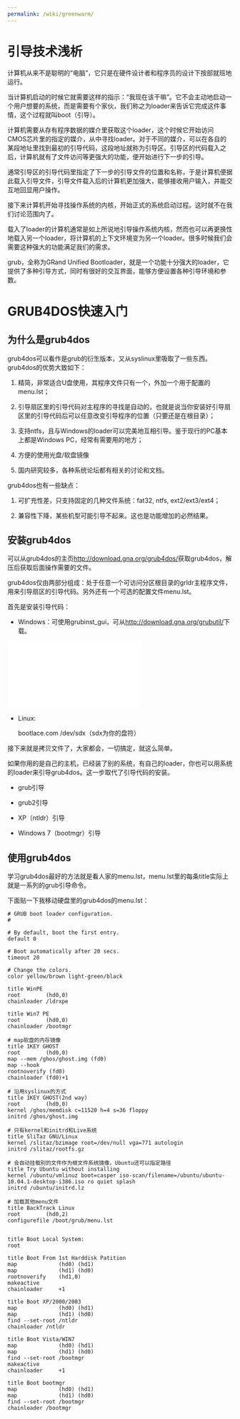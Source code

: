 ```yaml
---
permalink: /wiki/greenwarm/
---
```


# 引导技术浅析

计算机从来不是聪明的“电脑”，它只是在硬件设计者和程序员的设计下按部就班地运行。 

当计算机启动的时候它就需要这样的指示：“我现在该干嘛”。它不会主动地启动一个用户想要的系统，而是需要有个家伙，我们称之为loader来告诉它完成这件事情，这个过程就叫boot（引导）。 

计算机需要从存有程序数据的媒介里获取这个loader，这个时候它开始访问CMOS芯片里的指定的媒介，从中寻找loader。对于不同的媒介，可以在各自的某段地址里找到最初的引导代码，这段地址就称为引导区。引导区的代码载入之后，计算机就有了文件访问等更强大的功能，便开始进行下一步的引导。 

通常引导区的引导代码里指定了下一步的引导文件的位置和名称，于是计算机便据此载入引导文件，引导文件载入后的计算机更加强大，能够接收用户输入，并能交互地回显用户操作。 

接下来计算机开始寻找操作系统的内核，开始正式的系统启动过程。这时就不在我们讨论范围内了。 

载入了loader的计算机通常是如上所说地引导操作系统内核，然而也可以再更换性地载入另一个loader，将计算机的上下文环境变为另一个loader。很多时候我们会需要这种强大的功能满足我们的需求。 

grub，全称为GRand Unified Bootloader，就是一个功能十分强大的loader，它提供了多种引导方式，同时有很好的交互界面，能够方便设置各种引导环境和参数。 

# GRUB4DOS快速入门

## 为什么是grub4dos

grub4dos可以看作是grub的衍生版本，又从syslinux里吸取了一些东西。 grub4dos的优势大致如下： 

  1. 精简，非常适合U盘使用，其程序文件只有一个，外加一个用于配置的menu.lst；

  2. 引导扇区里的引导代码对主程序的寻找是自动的，也就是说当你安装好引导扇区里的引导代码后可以任意改变引导程序的位置（只要还是在根目录）；

  3. 支持ntfs，且与Windows的loader可以完美地互相引导。鉴于现行的PC基本上都是Windows PC，经常有需要用的地方；

  4. 方便的使用光盘/软盘镜像

  5. 国内研究较多，各种系统论坛都有相关的讨论和文档。

grub4dos也有一些缺点： 

  1. 可扩充性差，只支持固定的几种文件系统：fat32, ntfs, ext2/ext3/ext4；

  2. 兼容性下降，某些机型可能引导不起来。这也是功能增加的必然结果。

## 安装grub4dos

可以从grub4dos的主页<http://download.gna.org/grub4dos/>获取grub4dos，解压后获取后面操作需要的文件。 

grub4dos仅由两部分组成：处于任意一个可访问分区根目录的grldr主程序文件，用来引导扇区的引导代码。另外还有一个可选的配置文件menu.lst。 

首先是安装引导代码： 

  + Windows：可使用grubinst_gui，可从<http://download.gna.org/grubutil/>下载。

[![](/wiki/_media/greenwarm/grub4dos-installer.html)](/wiki/_detail/greenwarm/grub4dos-installerf38c?id=greenwarm%3Astart "greenwarm:grub4dos-installer.png")

  + Linux: 

    
    
    bootlace.com /dev/sdx（sdx为你的盘符）

接下来就是拷贝文件了，大家都会，一切搞定，就这么简单。 

如果你用的是自己的主机，已经装了别的系统，有自己的loader，你也可以用系统的loader来引导grub4dos。这一步取代了引导代码的安装。 

  + grub引导

  + grub2引导

  + XP（ntldr）引导

  + Windows 7（bootmgr）引导

## 使用grub4dos

学习grub4dos最好的方法就是看人家的menu.lst，menu.lst里的每条title实际上就是一系列的grub引导命令。 

下面贴一下我移动硬盘里的grub4dos的menu.lst： 

    
    
    # GRUB boot loader configuration.
    #
    
    # By default, boot the first entry.
    default 0
    
    # Boot automatically after 20 secs.
    timeout 20
    
    # Change the colors.
    color yellow/brown light-green/black
    
    title WinPE
    root		(hd0,0)
    chainloader /ldrxpe
    
    title Win7 PE
    root		(hd0,0)
    chainloader /bootmgr
    
    # map软盘的内存镜像
    title 1KEY GHOST
    root		(hd0,0)
    map --mem /ghos/ghost.img (fd0)
    map --hook
    rootnoverify (fd0)
    chainloader (fd0)+1
    
    # 沿用syslinux的方式
    title 1KEY GHOST(2nd way)
    root		(hd0,0)
    kernel /ghos/memdisk c=11520 h=4 s=36 floppy
    initrd /ghos/ghost.img
    
    # 只有kernel和initrd和Live系统
    title SliTaz GNU/Linux
    kernel /slitaz/bzimage root=/dev/null vga=771 autologin 
    initrd /slitaz/rootfs.gz
    
    # 会自动挂载别的文件作为根文件系统镜像，Ubuntu还可以指定路径
    title Try Ubuntu without installing
    kernel /ubuntu/vmlinuz boot=casper iso-scan/filename=/ubuntu/ubuntu-10.04.1-desktop-i386.iso ro quiet splash
    initrd /ubuntu/initrd.lz
    
    # 加载其他menu文件
    title BackTrack Linux
    root		(hd0,2)
    configurefile /boot/grub/menu.lst
    
    
    title Boot Local System:
    root
    
    title Boot From 1st Harddisk Patition
    map             (hd0) (hd1)
    map             (hd1) (hd0)
    rootnoverify    (hd1,0)
    makeactive
    chainloader     +1
    
    title Boot XP/2000/2003
    map             (hd0) (hd1)
    map             (hd1) (hd0)
    find --set-root /ntldr
    chainloader /ntldr
    
    title Boot Vista/WIN7
    map             (hd0) (hd1)
    map             (hd1) (hd0)
    find --set-root /bootmgr
    makeactive
    chainloader     +1
    
    title Boot bootmgr
    map             (hd0) (hd1)
    map             (hd1) (hd0)
    find --set-root /bootmgr
    chainloader /bootmgr
